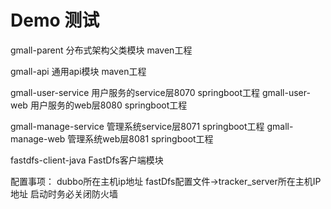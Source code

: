 # Demo 测试
gmall-parent 分布式架构父类模块 maven工程

gmall-api 通用api模块 maven工程

gmall-user-service 用户服务的service层8070 springboot工程
gmall-user-web     用户服务的web层8080   springboot工程

gmall-manage-service 管理系统service层8071  springboot工程
gmall-manage-web     管理系统web层8081      springboot工程

fastdfs-client-java  FastDfs客户端模块

配置事项：
    dubbo所在主机ip地址
    fastDfs配置文件->tracker_server所在主机IP地址
    启动时务必关闭防火墙
   